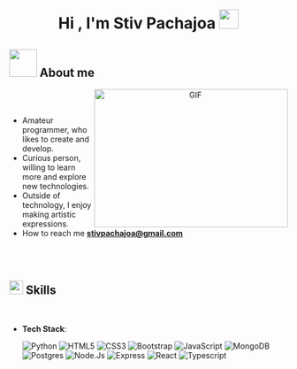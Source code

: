 <h1 align="center"><b>Hi , I'm Stiv Pachajoa </b><img src="https://media.giphy.com/media/hvRJCLFzcasrR4ia7z/giphy.gif" width="35"></h1>

## <picture><img src = "https://github.com/7oSkaaa/7oSkaaa/blob/main/Images/about_me.gif?raw=true" width = 50px></picture> About me

<a target="_blank" align="center">
  <img align="right" top="500" height="250" width="350" alt="GIF" src="https://media1.giphy.com/media/v1.Y2lkPTc5MGI3NjExc3NvYXk4ZGZldmw5bXNvOHBleWpyZGNqbDlzdjM3MXVpbHd1cXlvZiZlcD12MV9pbnRlcm5hbF9naWZfYnlfaWQmY3Q9Zw/OLPQ6z2hlHmwFc4Hso/giphy.gif">
</a>

<br><br>

- Amateur programmer, who likes to create and develop.
- Curious person, willing to learn more and explore new technologies.
- Outside of technology, I enjoy making artistic expressions.
- How to reach me **stivpachajoa@gmail.com**

<br><br>

## <img src="https://media2.giphy.com/media/QssGEmpkyEOhBCb7e1/giphy.gif?cid=ecf05e47a0n3gi1bfqntqmob8g9aid1oyj2wr3ds3mg700bl&rid=giphy.gif" width ="25"><b> Skills</b>
<br>

- **Tech Stack**:
    
    ![Python](https://img.shields.io/badge/Python%20-%2314354C.svg?style=for-the-badge&logo=python&logoColor=white)
    ![HTML5](https://img.shields.io/badge/HTML5%20-%23E34F26.svg?style=for-the-badge&logo=html5&logoColor=white)
    ![CSS3](https://img.shields.io/badge/CSS%20-%231572B6.svg?style=for-the-badge&logo=css3&logoColor=white)
    ![Bootstrap](https://img.shields.io/badge/bootstrap-%23563D7C.svg?style=for-the-badge&logo=bootstrap&logoColor=white)
    ![JavaScript](https://img.shields.io/badge/JavaScript%20-%23F7DF1E.svg?style=for-the-badge&logo=javascript&logoColor=black)
    ![MongoDB](https://img.shields.io/badge/MongoDB-%234ea94b.svg?style=for-the-badge&logo=mongodb&logoColor=white)
    ![Postgres](https://img.shields.io/badge/postgres-%23316192.svg?style=for-the-badge&logo=postgresql&logoColor=white)
    ![Node.Js](https://img.shields.io/badge/node.js-339933.svg?style=for-the-badge&logo=nodedotjs&logoColor=white)
    ![Express](https://img.shields.io/badge/express-000000.svg?style=for-the-badge&logo=express&logoColor=white)
    ![React](https://img.shields.io/badge/react-%2320232a.svg?style=for-the-badge&logo=react&logoColor=%2361DAFB)
    ![Typescript](https://img.shields.io/badge/typescript-3178C6.svg?style=for-the-badge&logo=typescript&logoColor=white)
      
<br>   
    

